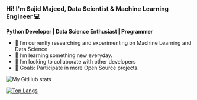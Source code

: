### Hi! I'm Sajid Majeed, Data Scientist & Machine Learning Engineer 💻
**Python Developer | Data Science Enthusiast | Programmer**



<!--
**SajidMajeed92/SajidMajeed92** is a ✨ _special_ ✨ repository because its `README.md` (this file) appears on your GitHub profile.

Here are some ideas to get you started:
-->
- 🔭  I’m currently researching and experimenting on Machine Learning and Data Science 
- 🌱 I’m learning something new everyday.
- 👯 I’m looking to collaborate with other developers
- 🙌 Goals: Participate in more Open Source projects.


![My GitHub stats](https://github-readme-stats.vercel.app/api?username=SajidMajeed92&theme=github_dark&show_icons=true) 

[![Top Langs](https://github-readme-stats.vercel.app/api/top-langs?username=SajidMajeed92)](https://github.com/SajidMajeed92/github-readme-stats)






 
